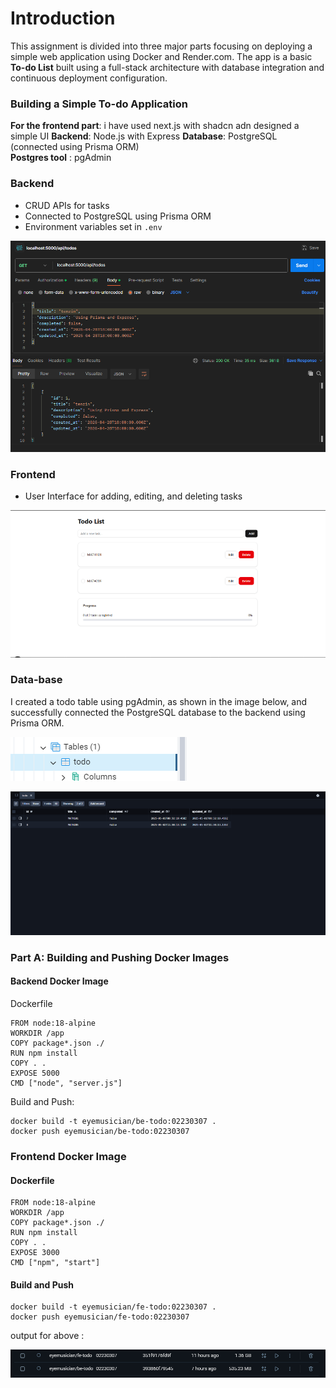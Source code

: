 # Introduction

This assignment is divided into three major parts focusing on deploying a simple web application using Docker and Render.com. The app is a basic **To-do List** built using a full-stack architecture with database integration and continuous deployment configuration.

### Building a Simple To-do Application

**For the frontend part**: i have used next.js with shadcn adn designed a simple UI
**Backend**: Node.js with Express 
**Database**: PostgreSQL (connected using Prisma ORM)  
**Postgres tool** :  pgAdmin 

### Backend
- CRUD APIs for tasks
- Connected to PostgreSQL using Prisma ORM
- Environment variables set in `.env`

![alt text](<to-do/assets/Screenshot 2025-04-28 004753.png>)

### Frontend
- User Interface for adding, editing, and deleting tasks

![alt text](to-do/assets/image6.png)


### Data-base

I created a todo table using pgAdmin, as shown in the image below, and successfully connected the PostgreSQL database to the backend using Prisma ORM.

![alt text](to-do/assets/image-1.png)


![alt text](to-do/assets/image5.png)



### Part A: Building and Pushing Docker Images

#### Backend Docker Image

Dockerfile 
```
FROM node:18-alpine
WORKDIR /app
COPY package*.json ./
RUN npm install
COPY . .
EXPOSE 5000
CMD ["node", "server.js"]
```

Build and Push: 
```
docker build -t eyemusician/be-todo:02230307 .
docker push eyemusician/be-todo:02230307
```

### Frontend Docker Image

#### Dockerfile
```
FROM node:18-alpine
WORKDIR /app
COPY package*.json ./
RUN npm install
COPY . .
EXPOSE 3000
CMD ["npm", "start"]
```
#### Build and Push

```
docker build -t eyemusician/fe-todo:02230307 .
docker push eyemusician/fe-todo:02230307
```

output for above :

![alt text](to-do/assets/image3.png)


